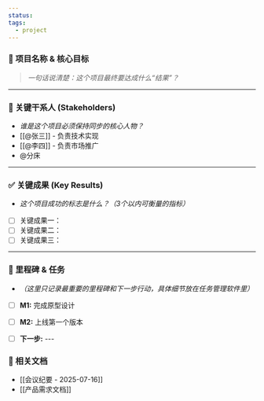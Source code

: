 ```yaml
---
status: 
tags:
  - project
---
```

### 🎯 项目名称 & 核心目标
> *一句话说清楚：这个项目最终要达成什么“结果”？*
> 

---
### 👥 关键干系人 (Stakeholders)
* *谁是这个项目必须保持同步的核心人物？*
* [[@张三]] - 负责技术实现
* [[@李四]] - 负责市场推广
* @分床 

---
### ✅ 关键成果 (Key Results)
* *这个项目成功的标志是什么？（3个以内可衡量的指标）*
- [ ] 关键成果一：
- [ ] 关键成果二：
- [ ] 关键成果三：

---
### 📌 里程碑 & 任务
* *（这里只记录最重要的里程碑和下一步行动，具体细节放在任务管理软件里）*
- [ ] **M1:** 完成原型设计
- [ ] **M2:** 上线第一个版本
- [ ] **下一步:** ---


### 🔗 相关文档

* [[会议纪要 - 2025-07-16]]
* [[产品需求文档]]
